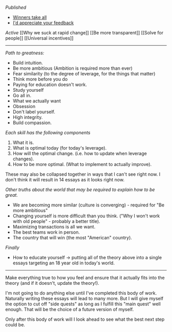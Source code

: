 
*Published*
- [Winners take all](https://jisnu.org/winners)
- [I'd appreciate your feedback](https://jisnu.org/feedback)

*Active*
[[Why we suck at rapid change]]
[[Be more transparent]]
[[Solve for people]]
[[Universal incentives]]

---

*Path to greatness:*
- Build intuition.
- Be more ambitious (Ambition is required more than ever)
- Fear similarity (to the degree of leverage, for the things that matter)
- Think more before you do
- Paying for education doesn't work.
- Study yourself
- Go all in.
- What we actually want
- Obsession
- Don't label yourself.
- High integrity.
- Build compassion.

*Each skill has the following components*
1. What it is.
2. What is optimal today (for today's leverage).
3. How will the optimal change. (i.e. how to update when leverage changes).
4. How to be more optimal. (What to implement to actually improve).

These may also be collapsed together in ways that I can't see right now. I don't think it will result in 14 essays as it looks right now.

*Other truths about the world that may be required to explain how to be great.*
- We are becoming more similar (culture is converging) - required for "Be more ambitious"
- Changing yourself is more difficult than you think. ("Why I won't work with old people" - probably a better title).
- Maximizing transactions is all we want.
- The best teams work in person.
- The country that will win (the most "American" country).

*Finally*
- How to educate yourself -> putting all of the theory above into a single essays targeting an 18 year old in today's world.

---

Make everything true to how you feel and ensure that it actually fits into the theory (and if it doesn't, update the theory!).

I'm not going to do anything else until I've completed this body of work. Naturally writing these essays will lead to many more. But I will give myself the option to cut off "side quests" as long as I fulfill this "main quest" well enough. That will be the choice of a future version of myself.

Only after this body of work will I look ahead to see what the best next step could be.